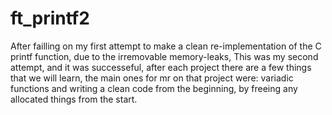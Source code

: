 # ft_printf2
After failling on my first attempt to make a clean re-implementation of the C printf function, due to the irremovable memory-leaks, This was my second 
attempt, and it was successeful, after each project there are a few things that we will learn, the main ones for mr on that project were: variadic functions
and writing a clean code from the beginning, by freeing any allocated things from the start.
